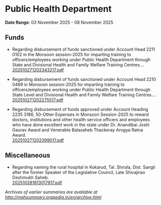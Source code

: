 # Public Health Department

**Date Range**: 03 November 2025 - 08 November 2025


## Funds
- Regarding disbursement of funds sanctioned under Account Head 2211 0102 in the Monsoon session-2025 for imparting training to officers/employees working under Public Health Department through State and Divisional Health and Family Welfare Training Centres....\
  [202510271202343217.pdf](https://gr.maharashtra.gov.in/Site/Upload/Government%20Resolutions/English/202510271202343217.pdf)

- Regarding disbursement of funds sanctioned under Account Head 2210 0469 in Monsoon session-2025 for imparting training to officers/employees working under Public Health Department through State Level and Divisional Health and Family Welfare Training Centres....\
  [202510271202275517.pdf](https://gr.maharashtra.gov.in/Site/Upload/Government%20Resolutions/English/202510271202275517.pdf)

- Regarding disbursement of funds approved under Account Heading 2235 3186, 50-Other Expenses in Monsoon Session-2025 to reward doctors, institutions and other health service officers and employees who have done excellent work in the state under Dr. Anandibai Joshi Gaurav Award and Venerable Balasaheb Thackeray Arogya Ratna Award.\
  [202510271202399017.pdf](https://gr.maharashtra.gov.in/Site/Upload/Government%20Resolutions/English/202510271202399017.pdf)

## Miscellaneous
- Regarding naming the rural hospital in Kokarud, Tal. Shirala, Dist. Sangli after the former Speaker of the Legislative Council, Late Shivajirao Deshmukh Saheb.\
  [202510281813017917.pdf](https://gr.maharashtra.gov.in/Site/Upload/Government%20Resolutions/English/202510281813017917.pdf)


*Archives of earlier summaries are available at http://mahsummary.orgpedia.in/en/archive.html*